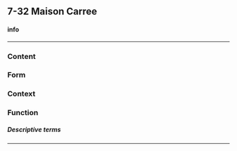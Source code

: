 <!-- order:1 -->
## 7-32 Maison Carree

#### info

---

### Content

### Form

### Context

### Function

##### Descriptive terms

---
